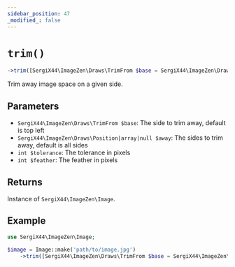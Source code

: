 ```yaml
---
sidebar_position: 47
_modified_: false
---
```

# `trim()`

```php
->trim([SergiX44\ImageZen\Draws\TrimFrom $base = SergiX44\ImageZen\Draws\TrimFrom::TOP_LEFT], SergiX44\ImageZen\Draws\Position|array|null $away, [int $tolerance = 0], [int $feather = 0]): SergiX44\ImageZen\Image
```
Trim away image space on a given side.

## Parameters

- `SergiX44\ImageZen\Draws\TrimFrom $base`: The side to trim away, default is top left
- `SergiX44\ImageZen\Draws\Position|array|null $away`: The sides to trim away, default is all sides
- `int $tolerance`: The tolerance in pixels
- `int $feather`: The feather in pixels


## Returns

Instance of `SergiX44\ImageZen\Image`.

## Example

```php
use SergiX44\ImageZen\Image;

$image = Image::make('path/to/image.jpg')
    ->trim([SergiX44\ImageZen\Draws\TrimFrom $base = SergiX44\ImageZen\Draws\TrimFrom::TOP_LEFT], SergiX44\ImageZen\Draws\Position|array|null $away, [int $tolerance = 0], [int $feather = 0]);

```
